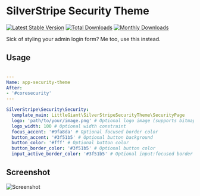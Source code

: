 # SilverStripe Security Theme

[![Latest Stable Version](https://poser.pugx.org/littlegiant/silverstripe-security-theme/v/stable)](https://packagist.org/packages/littlegiant/silverstripe-security-theme)
[![Total Downloads](https://poser.pugx.org/littlegiant/silverstripe-security-theme/downloads)](https://packagist.org/packages/littlegiant/silverstripe-security-theme)
[![Monthly Downloads](https://poser.pugx.org/littlegiant/silverstripe-security-theme/d/monthly)](https://packagist.org/packages/littlegiant/silverstripe-security-theme)

Sick of styling your admin login form? Me too, use this instead.

## Usage

```yml

---
Name: app-security-theme
After:
- '#coresecurity'
---

SilverStripe\Security\Security:
  template_main: LittleGiant\SilverStripeSecurityTheme\SecurityPage
  logo: 'path/to/your/image.png' # Optional logo image (supports bitmaps)
  logo_width: 100 # Optional width constraint
  focus_accent: '#9fa8da' # Optional focused border color
  button_accent: '#3f51b5' # Optional button background
  button_color: '#fff' # Optional button color
  button_border_color: '#3f51b5' # Optional button color
  input_active_border_color: '#3f51b5' # Optional input:focused border color

```

## Screenshot

![Screenshot](https://github.com/littlegiant/silverstripe-security-theme/blob/master/screenshot.png)
